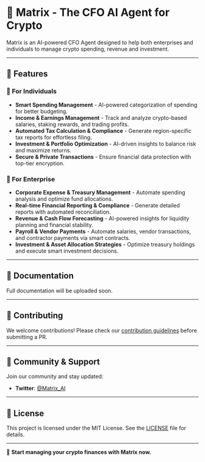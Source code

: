 # 🤖 Matrix - The CFO AI Agent for Crypto

Matrix is an AI-powered CFO Agent designed to help both enterprises and individuals to manage crypto spending, revenue and investment.

---

## 🌟 Features

### 👤 For Individuals

- **Smart Spending Management** - AI-powered categorization of spending for better budgeting.
- **Income & Earnings Management** - Track and analyze crypto-based salaries, staking rewards, and trading profits.
- **Automated Tax Calculation & Compliance** - Generate region-specific tax reports for effortless filing.
- **Investment & Portfolio Optimization** - AI-driven insights to balance risk and maximize returns.
- **Secure & Private Transactions** - Ensure financial data protection with top-tier encryption.

### 🏢 For Enterprise

- **Corporate Expense & Treasury Management** - Automate spending analysis and optimize fund allocations.
- **Real-time Financial Reporting & Compliance** - Generate detailed reports with automated reconciliation.
- **Revenue & Cash Flow Forecasting** - AI-powered insights for liquidity planning and financial stability.
- **Payroll & Vendor Payments** - Automate salaries, vendor transactions, and contractor payments via smart contracts.
- **Investment & Asset Allocation Strategies** - Optimize treasury holdings and execute smart investment decisions.

---

## 📖 Documentation

Full documentation will be uploaded soon.

---

## 🤝 Contributing

We welcome contributions! Please check our [contribution guidelines](CONTRIBUTING.md) before submitting a PR.

---

## 📢 Community & Support

Join our community and stay updated:

- **Twitter**: [@Matrix_AI](https://x.com/Matrix_AI_)

---

## 📜 License

This project is licensed under the MIT License. See the [LICENSE](LICENSE) file for details.

---

🚀 **Start managing your crypto finances with Matrix now.**
